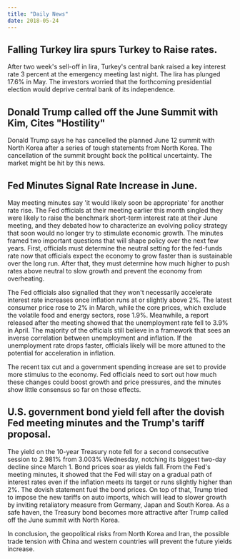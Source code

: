 ```yaml
---
title: "Daily News"
date: 2018-05-24
---
```

## Falling Turkey lira spurs Turkey to Raise rates.

After two week's sell-off in lira, Turkey's central bank raised a key interest rate 3 percent at the emergency meeting last night. The lira has plunged 17.6% in May. The investors worried that the forthcoming presidential election would deprive central bank of its independence.

## Donald Trump called off the June Summit with Kim, Cites "Hostility"

Donald Trump says he has cancelled the planned June 12 summit with North Korea after a series of tough statements from North Korea. The cancellation of the summit brought back the political uncertainty. The market might be hit by this news. 

## Fed Minutes Signal Rate Increase in June.

May meeting minutes say 'it would likely soon be appropriate' for another rate rise. The Fed officials at their meeting earlier this month singled they were likely to raise the benchmark short-term interest rate at their June meeting, and they debated how to characterize an evolving policy strategy that soon would no longer try to stimulate economic growth. The minutes framed two important questions that will shape policy over the next few years. First, officials must determine the neutral setting for the fed-funds rate now that officials expect the economy to grow faster than is sustainable over the long run. After that, they must determine how much higher to push rates above neutral to slow growth and prevent the economy from overheating.

The Fed officials also signalled that they won't necessarily accelerate interest rate increases once inflation runs at or slightly above 2%. The latest consumer price rose to 2% in March, while the core prices, which exclude the volatile food and energy sectors, rose 1.9%. Meanwhile, a report released after the meeting showed that the unemployment rate fell to 3.9% in April. The majority of the officials still believe in a framework that sees an inverse correlation between unemployment and inflation. If the unemployment rate drops faster, officials likely will be more attuned to the potential for acceleration in inflation.

The recent tax cut and a government spending increase are set to provide more stimulus to the economy. Fed officials need to sort out how much these changes could boost growth and price pressures, and the minutes show little consensus so far on those effects.

## U.S. government bond yield fell after the dovish Fed meeting minutes and the Trump's tariff proposal.

The yield on the 10-year Treasury note fell for a second consecutive session to 2.981% from 3.003% Wednesday, notching its biggest two-day decline since March 1. Bond prices soar as yields fall. From the Fed's meeting minutes, it showed that the Fed will stay on a gradual path of interest rates even if the inflation meets its target or runs slightly higher than 2%. The dovish statement fuel the bond prices. On top of that, Trump tried to impose the new tariffs on auto imports, which will lead to slower growth by inviting retaliatory measure from Germany, Japan and South Korea. As a safe haven, the Treasury bond becomes more attractive after Trump called off the June summit with North Korea.

In conclusion, the geopolitical risks from North Korea and Iran, the possible trade tension with China and western countries will prevent the future yields increase.


